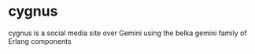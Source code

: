 # cygnus
cygnus is a social media site over Gemini using the belka gemini family of Erlang components
